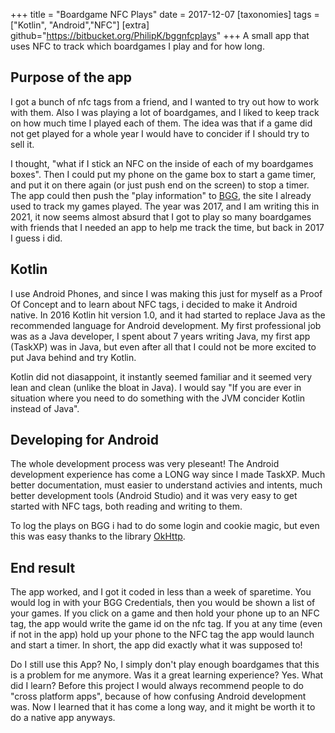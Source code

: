 +++
title = "Boardgame NFC Plays"
date = 2017-12-07
[taxonomies]
tags = ["Kotlin", "Android","NFC"]
[extra]
github="https://bitbucket.org/PhilipK/bggnfcplays"
+++
A small app that uses NFC to track which boardgames I play and for how long.

## Purpose of the app

I got a bunch of nfc tags from a friend, and I wanted to try out how to work with them. Also I was playing a lot of boardgames, and I liked to keep track on how much time I played each of them. The idea was that if a game did not get played for a whole year I would have to concider if I should try to sell it.

I thought, "what if I stick an NFC on the inside of each of my boardgames boxes". Then I could put my phone on the game box to start a game timer, and put it on there again (or just push end on the screen) to stop a timer. The app could then push the "play information" to [BGG](https://boardgamegeek.com/), the site I already used to track my games played.
The year was 2017, and I am writing this in 2021, it now seems almost absurd that I got to play so many boardgames with friends that I needed an app to help me track the time, but back in 2017 I guess i did.

## Kotlin

I use Android Phones, and since I was making this just for myself as a Proof Of Concept and to learn about NFC tags, i decided to make it Android native. In 2016 Kotlin hit version 1.0, and it had started to replace Java as the recommended language for Android development.
My first professional job was as a Java developer, I spent about 7 years writing Java, my first app (TaskXP) was in Java, but even after all that I could not be more excited to put Java behind and try Kotlin.

Kotlin did not diasappoint, it instantly seemed familiar and it seemed very lean and clean (unlike the bloat in Java). I would say "If you are ever in situation where you need to do something with the JVM concider Kotlin instead of Java".

## Developing for Android

The whole development process was very pleseant!
The Android development experience has come a LONG way since I made TaskXP. Much better documentation, must easier to understand activies and intents, much better development tools (Android Studio) and it was very easy to get started with NFC tags, both reading and writing to them.

To log the plays on BGG i had to do some login and cookie magic, but even this was easy thanks to the library [OkHttp](https://square.github.io/okhttp/).

## End result

The app worked, and I got it coded in less than a week of sparetime. You would log in with your BGG Credentials, then you would be shown a list of your games. If you click on a game and then hold your phone up to an NFC tag, the app would write the game id on the nfc tag.
If you at any time (even if not in the app) hold up your phone to the NFC tag the app would launch and start a timer.
In short, the app did exactly what it was supposed to!

Do I still use this App? No, I simply don't play enough boardgames that this is a problem for me anymore.
Was it a great learning experience? Yes.
What did I learn? Before this project I would always recommend people to do "cross platform apps", because of how confusing Android development was. Now I learned that it has come a long way, and it might be worth it to do a native app anyways.
